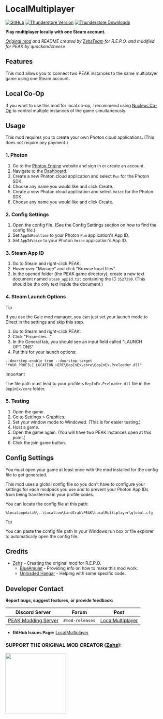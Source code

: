 # LocalMultiplayer
[![GitHub](https://img.shields.io/badge/GitHub-LocalMultiplayer-brightgreen?style=for-the-badge&logo=GitHub)](https://github.com/quackandcheese/PEAK-LocalMultiplayer)
[![Thunderstore Version](https://img.shields.io/thunderstore/v/quackandcheese/LocalMultiplayer?style=for-the-badge&logo=thunderstore&logoColor=white)](https://thunderstore.io/c/peak/p/quackandcheese/LocalMultiplayer/)
[![Thunderstore Downloads](https://img.shields.io/thunderstore/dt/quackandcheese/LocalMultiplayer?style=for-the-badge&logo=thunderstore&logoColor=white)](https://thunderstore.io/c/peak/p/quackandcheese/LocalMultiplayer/)

**Play multiplayer locally with one Steam account.**

*[Original mod](https://github.com/ZehsTeam/REPO-LocalMultiplayer) and README created by [ZehsTeam](https://solo.to/crithaxxog) for R.E.P.O. and modified for PEAK by quackandcheese*

## Features
This mod allows you to connect two PEAK instances to the same multiplayer game using one Steam account.

## Local Co-Op
If you want to use this mod for local co-op, I recommend using [Nucleus Co-Op](https://nucleus-coop.github.io) to control multiple instances of the game simultaneously.

## Usage
This mod requires you to create your own Photon cloud applications. (This does not require any payment.)

### 1. Photon
1. Go to the [Photon Engine](https://www.photonengine.com) website and sign in or create an account.
2. Navigate to the [Dashboard](https://dashboard.photonengine.com).
3. Create a new Photon cloud application and select `Pun` for the Photon SDK.
4. Choose any name you would like and click Create.
5. Create a new Photon cloud application and select `Voice` for the Photon SDK.
6. Choose any name you would like and click Create.

### 2. Config Settings
1. Open the config file. (See the Config Settings section on how to find the config file.)
2. Set `AppIdRealtime` to your Photon `Pun` application's App ID.
3. Set `AppIdVoice` to your Photon `Voice` application's App ID.

### 3. Steam App ID
1. Go to Steam and right-click PEAK.
2. Hover over "Manage" and click "Browse local files".
3. In the opened folder (the PEAK game directory), create a new text document named `steam_appid.txt` containing the ID `3527290`. (This should be the only text inside the document.)

### 4. Steam Launch Options

> [!TIP]
> If you use the Gale mod manager, you can just set your launch mode to Direct in the settings and skip this step.

1. Go to Steam and right-click PEAK.
2. Click "Properties..."
3. In the General tab, you should see an input field called "LAUNCH OPTIONS"
4. Put this for your launch options:
```
--doorstop-enable true --doorstop-target "YOUR_PROFILE_LOCATION_HERE\BepInEx\core\BepInEx.Preloader.dll"
```

> [!IMPORTANT]
> The file path must lead to your profile's `BepInEx.Preloader.dll` file in the `BepInEx/core` folder.

### 5. Testing
1. Open the game.
2. Go to Settings > Graphics.
3. Set your window mode to Windowed. (This is for easier testing.)
4. Host a game.
5. Open the game again. (You will have two PEAK instances open at this point.)
6. Click the join game button.

## Config Settings
You must open your game at least once with the mod installed for the config file to get generated.

This mod uses a global config file so you don't have to configure your settings for each modpack you use and to prevent your Photon App IDs from being transferred in your profile codes.

You can locate the config file at this path:
```
%localappdata%\..\LocalLow\LandCrab\PEAK\LocalMultiplayer\global.cfg
```

> [!TIP]
> You can paste the config file path in your Windows run box or file explorer to automatically open the config file.

## Credits
- [Zehs](https://github.com/ZehsTeam) - Creating the original mod for R.E.P.O.
    - [BlueAmulet](https://github.com/BlueAmulet) - Providing info on how to make this mod work.
    - [Unloaded Hangar](https://github.com/UnloadedHangar) - Helping with some specific code.

## Developer Contact
**Report bugs, suggest features, or provide feedback:**

| **Discord Server** | **Forum** | **Post** |  
|--------------------|-----------|----------|  
| [PEAK Modding Server](https://discord.gg/SAw86z24rB) | `#mod-releases` | [LocalMultiplayer](https://discord.com/channels/1363179626435707082/1391156523216142458) |

- **GitHub Issues Page:** [LocalMultiplayer](https://github.com/quackandcheese/PEAK-LocalMultiplayer/issues)

### SUPPORT THE ORIGINAL MOD CREATOR ([Zehs](https://solo.to/crithaxxog)):
[<img src="https://i.imgur.com/duJZQTS.png" width="200px">](https://ko-fi.com/zehsteam)